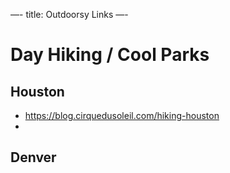 —-
title: Outdoorsy Links
—-

# Day Hiking / Cool Parks

## Houston
- https://blog.cirquedusoleil.com/hiking-houston
- 

## Denver
